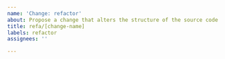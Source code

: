 ```yaml
---
name: 'Change: refactor'
about: Propose a change that alters the structure of the source code
title: refa/[change-name]
labels: refactor
assignees: ''

---
```


<!-- End of issue -->
